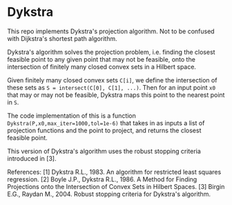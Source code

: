 # Dykstra

This repo implements Dykstra's projection algorithm. Not to be confused with Dijkstra's shortest path algorithm.

Dykstra's algorithm solves the projection problem, i.e. finding the closest feasible point to any given point that may not be feasible,
onto the intersection of finitely many closed convex sets in a Hilbert space.

Given finitely many closed convex sets `C[i]`, we define the intersection of these sets as `S = intersect(C[0], C[1], ...)`. Then for an input point `x0`
that may or may not be feasible, Dykstra maps this point to the nearest point in `S`.

The code implementation of this is a function `Dykstra(P,x0,max_iter=1000,tol=1e-6)` that takes in as inputs a list of projection functions and the point to project, and
returns the closest feasible point.

This version of Dykstra's algorithm uses the robust stopping criteria introduced in [3].


References:
[1] Dykstra R.L., 1983. An algorithm for restricted least squares regression.
[2] Boyle J.P., Dykstra R.L., 1986. A Method for Finding Projections onto the Intersection of Convex Sets in Hilbert Spaces.
[3] Birgin E.G., Raydan M., 2004. Robust stopping criteria for Dykstra's algorithm.
